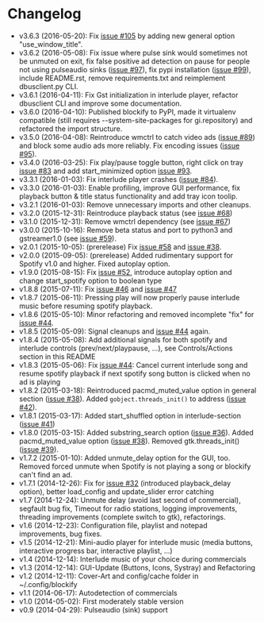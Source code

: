 # Changelog

- v3.6.3 (2016-05-20): Fix [issue #105](https://github.com/mikar/blockify/issues/105) by adding new general option "use_window_title".
- v3.6.2 (2016-05-08): Fix issue where pulse sink would sometimes not be unmuted on exit, fix false positive ad detection on pause for people not using pulseaudio sinks ([issue #97](https://github.com/mikar/blockify/issues/97)), fix pypi installation ([issue #99](https://github.com/mikar/blockify/issues/99)), include README.rst, remove requirements.txt and reimplement dbusclient.py CLI.
- v3.6.1 (2016-04-11): Fix Gst initialization in interlude player, refactor dbusclient CLI and improve some documentation.
- v3.6.0 (2016-04-10): Published blockify to PyPI, made it virtualenv compatible (still requires --system-site-packages for gi.repository) and refactored the import structure.
- v3.5.0 (2016-04-08): Reintroduce wmctrl to catch video ads ([issue #89](https://github.com/mikar/blockify/issues/89)) and block some audio ads more reliably. Fix encoding issues ([issue #95](https://github.com/mikar/blockify/issues/95)).
- v3.4.0 (2016-03-25): Fix play/pause toggle button, right click on tray [issue #83](https://github.com/mikar/blockify/issues/83) and add start_minimized option [issue #93](https://github.com/mikar/blockify/issues/93).
- v3.3.1 (2016-01-03): Fix interlude player crashes ([issue #84](https://github.com/mikar/blockify/issues/84)).
- v3.3.0 (2016-01-03): Enable profiling, improve GUI performance, fix playback button & title status functionality and add tray icon toolip.
- v3.2.1 (2016-01-03): Remove unnecessary imports and other cleanups.
- v3.2.0 (2015-12-31): Reintroduce playback status (see [issue #68](https://github.com/mikar/blockify/issues/68))
- v3.1.0 (2015-12-31): Remove wmctrl dependency (see [issue #67](https://github.com/mikar/blockify/issues/67))
- v3.0.0 (2015-10-16): Remove beta status and port to python3 and gstreamer1.0 (see [issue #59](https://github.com/mikar/blockify/issues/59)).
- v2.0.1 (2015-10-05): (prerelease) Fix [issue #58](https://github.com/mikar/blockify/issues/58) and [issue #38](https://github.com/mikar/blockify/issues/38).
- v2.0.0 (2015-09-05): (prerelease) Added rudimentary support for Spotify v1.0 and higher. Fixed autoplay option.
- v1.9.0 (2015-08-15): Fix [issue #52](https://github.com/mikar/blockify/issues/52), introduce autoplay option and change start_spotify option to boolean type
- v1.8.8 (2015-07-11): Fix [issue #46](https://github.com/mikar/blockify/issues/46) and [issue #47](https://github.com/mikar/blockify/issues/47)
- v1.8.7 (2015-06-11): Pressing play will now properly pause interlude music before resuming spotify playback.
- v1.8.6 (2015-05-10): Minor refactoring and removed incomplete "fix" for [issue #44](https://github.com/mikar/blockify/issues/44).
- v1.8.5 (2015-05-09): Signal cleanups and [issue #44](https://github.com/mikar/blockify/issues/44) again.
- v1.8.4 (2015-05-08): Add additional signals for both spotify and interlude controls (prev/next/playpause, ...), see Controls/Actions section in this README
- v1.8.3 (2015-05-06): Fix [issue #44](https://github.com/mikar/blockify/issues/44): Cancel current interlude song and resume spotify playback if next spotify song button is clicked when no ad is playing
- v1.8.2 (2015-03-18): Reintroduced pacmd_muted_value option in general section ([issue #38](https://github.com/mikar/blockify/issues/38)). Added `gobject.threads_init()` to address ([issue #42](https://github.com/mikar/blockify/issues/42)).
- v1.8.1 (2015-03-17): Added start_shuffled option in interlude-section ([issue #41](https://github.com/mikar/blockify/issues/41))
- v1.8.0 (2015-03-15): Added substring_search option ([issue #36](https://github.com/mikar/blockify/issues/36)). Added pacmd_muted_value option ([issue #38](https://github.com/mikar/blockify/issues/38)). Removed gtk.threads_init() ([issue #39](https://github.com/mikar/blockify/issues/39)).
- v1.7.2 (2015-01-10): Added unmute_delay option for the GUI, too. Removed forced unmute when Spotify is not playing a song or blockify can't find an ad.
- v1.7.1 (2014-12-26): Fix for [issue #32](https://github.com/mikar/blockify/issues/32) (introduced playback_delay option), better load_config and update_slider error catching
- v1.7 (2014-12-24): Unmute delay (avoid last second of commercial), segfault bug fix, Timeout for radio stations, logging improvements, threading improvements (complete switch to gtk), refactorings.
- v1.6 (2014-12-23): Configuration file, playlist and notepad improvements, bug fixes.
- v1.5 (2014-12-21): Mini-audio player for interlude music (media buttons, interactive progress bar, interactive playlist, ...)
- v1.4 (2014-12-14): Interlude music of your choice during commercials
- v1.3 (2014-12-14): GUI-Update (Buttons, Icons, Systray) and Refactoring
- v1.2 (2014-12-11): Cover-Art and config/cache folder in ~/.config/blockify
- v1.1 (2014-06-17): Autodetection of commercials
- v1.0 (2014-05-02): First moderately stable version
- v0.9 (2014-04-29): Pulseaudio (sink) support
